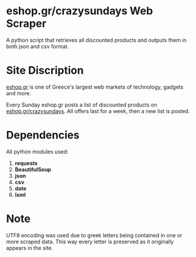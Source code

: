 # eshop.gr/crazysundays Web Scraper
A python script that retrieves all discounted products and outputs them in both json and csv format.

# Site Discription
[eshop.gr](https://www.e-shop.gr/) is one of Greece's largest web markets of technology, gadgets and more.

Every Sunday eshop.gr posts a list of discounted products on [eshop.gr/crazysundays](https://www.e-shop.gr/crazysundays). 
All offers last for a week, then a new list is posted.

# Dependencies
All python modules used:
1. **requests**
2. **BeautifulSoup**
3. **json**
4. **csv**
5. **date**
6. **lxml**

# Note
UTF8 encoding was used due to greek letters being contained in one or more scraped data. This way every letter is preserved as it originally appears in the site.
